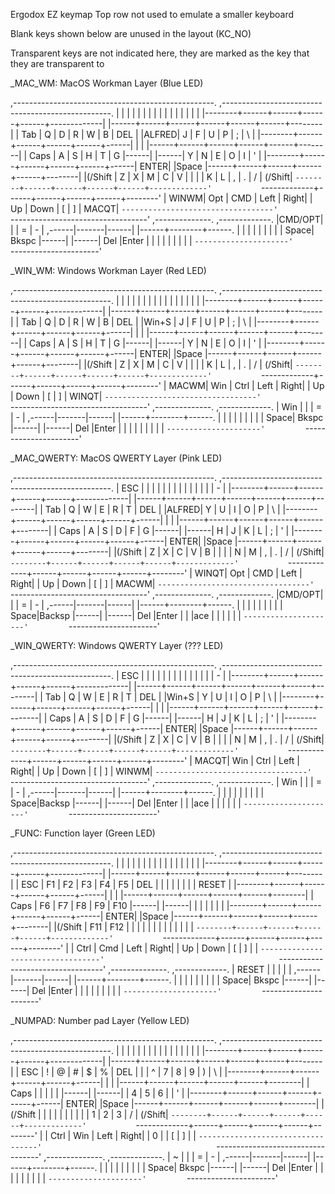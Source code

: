Ergodox EZ keymap
Top row not used to emulate a smaller keyboard

Blank keys shown below are unused in the layout (KC_NO)

Transparent keys are not indicated here, they are marked as the key that they are transparent to

_MAC_WM: MacOS Workman Layer (Blue LED)

,--------------------------------------------------.           ,--------------------------------------------------.
|        |      |      |      |      |      |      |           |      |      |      |      |      |      |        |
|--------+------+------+------+------+-------------|           |------+------+------+------+------+------+--------|
| Tab    |   Q  |   D  |   R  |   W  |   B  | DEL  |           |ALFRED|   J  |   F  |   U  |   P  |   ;  |   \    |
|--------+------+------+------+------+------|      |           |      |------+------+------+------+------+--------|
| Caps   |   A  |   S  |   H  |   T  |   G  |------|           |------|   Y  |   N  |   E  |   O  |   I  |   '    |
|--------+------+------+------+------+------| ENTER|           |Space |------+------+------+------+------+--------|
|(/Shift |   Z  |   X  |   M  |   C  |   V  |      |           |      |   K  |   L  |   ,  |   .  |   /  | (/Shift|
`--------+------+------+------+------+-------------'           `-------------+------+------+------+------+--------'
  | WINWM|  Opt |  CMD | Left | Right|                                       |  Up  | Down |   [  |   ]  | MACQT|
  `----------------------------------'                                       `----------------------------------'
                                     ,--------------.         ,-------------.
                                     |CMD/OPT|      |         |  =   |  -   |
                              ,------|-------|------|         |------+--------+------.
                              |      |       |      |         |      |        |      |
                              | Space| Bkspc |------|         |------|  Del   |Enter |
                              |      |       |      |         |      |        |      |
                              `---------------------'         `----------------------'


_WIN_WM: Windows Workman Layer (Red LED)

,--------------------------------------------------.           ,--------------------------------------------------.
|        |      |      |      |      |      |      |           |      |      |      |      |      |      |        |
|--------+------+------+------+------+-------------|           |------+------+------+------+------+------+--------|
| Tab    |   Q  |   D  |   R  |   W  |   B  | DEL  |           |Win+S |   J  |   F  |   U  |   P  |   ;  |   \    |
|--------+------+------+------+------+------|      |           |      |------+------+------+------+------+--------|
| Caps   |   A  |   S  |   H  |   T  |   G  |------|           |------|   Y  |   N  |   E  |   O  |   I  |   '    |
|--------+------+------+------+------+------| ENTER|           |Space |------+------+------+------+------+--------|
|(/Shift |   Z  |   X  |   M  |   C  |   V  |      |           |      |   K  |   L  |   ,  |   .  |   /  | (/Shift|
`--------+------+------+------+------+-------------'           `-------------+------+------+------+------+--------'
  | MACWM|  Win | Ctrl | Left | Right|                                       |  Up  | Down |   [  |   ]  | WINQT|
  `----------------------------------'                                       `----------------------------------'
                                     ,--------------.         ,-------------.
                                     |  Win  |      |         |  =   |  -   |
                              ,------|-------|------|         |------+--------+------.
                              |      |       |      |         |      |        |      |
                              | Space| Bkspc |------|         |------|  Del   |Enter |
                              |      |       |      |         |      |        |      |
                              `---------------------'         `----------------------'


_MAC_QWERTY: MacOS QWERTY Layer (Pink LED)

,--------------------------------------------------.           ,--------------------------------------------------.
| ESC    |      |      |      |      |      |      |           |      |      |      |      |      |      |   -    |
|--------+------+------+------+------+-------------|           |------+------+------+------+------+------+--------|
| Tab    |   Q  |   W  |   E  |   R  |   T  | DEL  |           |ALFRED|   Y  |   U  |   I  |   O  |   P  |   \    |
|--------+------+------+------+------+------|      |           |      |------+------+------+------+------+--------|
| Caps   |   A  |   S  |   D  |   F  |   G  |------|           |------|   H  |   J  |   K  |   L  |   ;  |   '    |
|--------+------+------+------+------+------| ENTER|           |Space |------+------+------+------+------+--------|
|(/Shift |   Z  |   X  |   C  |   V  |   B  |      |           |      |   N  |   M  |   ,  |   .  |   /  | (/Shift|
`--------+------+------+------+------+-------------'           `-------------+------+------+------+------+--------'
  | WINQT|  Opt |  CMD | Left | Right|                                       |  Up  | Down |   [  |   ]  | MACWM|
  `----------------------------------'                                       `----------------------------------'
                                     ,--------------.         ,-------------.
                                     |CMD/OPT|      |         |  =   |  -   |
                              ,------|-------|------|         |------+--------+------.
                              |      |       |      |         |      |        |      |
                              | Space|Backsp |------|         |------|  Del   |Enter |
                              |      |ace    |      |         |      |        |      |
                              `---------------------'         `----------------------'


_WIN_QWERTY: Windows QWERTY Layer (??? LED)

,--------------------------------------------------.           ,--------------------------------------------------.
| ESC    |      |      |      |      |      |      |           |      |      |      |      |      |      |   -    |
|--------+------+------+------+------+-------------|           |------+------+------+------+------+------+--------|
| Tab    |   Q  |   W  |   E  |   R  |   T  | DEL  |           |Win+S |   Y  |   U  |   I  |   O  |   P  |   \    |
|--------+------+------+------+------+------|      |           |      |------+------+------+------+------+--------|
| Caps   |   A  |   S  |   D  |   F  |   G  |------|           |------|   H  |   J  |   K  |   L  |   ;  |   '    |
|--------+------+------+------+------+------| ENTER|           |Space |------+------+------+------+------+--------|
|(/Shift |   Z  |   X  |   C  |   V  |   B  |      |           |      |   N  |   M  |   ,  |   .  |   /  | (/Shift|
`--------+------+------+------+------+-------------'           `-------------+------+------+------+------+--------'
  | MACQT|  Win | Ctrl | Left | Right|                                       |  Up  | Down |   [  |   ]  | WINWM|
  `----------------------------------'                                       `----------------------------------'
                                     ,--------------.         ,-------------.
                                     |  Win  |      |         |  =   |  -   |
                              ,------|-------|------|         |------+--------+------.
                              |      |       |      |         |      |        |      |
                              | Space|Backsp |------|         |------|  Del   |Enter |
                              |      |ace    |      |         |      |        |      |
                              `---------------------'         `----------------------'


_FUNC: Function layer (Green LED)

,--------------------------------------------------.           ,--------------------------------------------------.
|        |      |      |      |      |      |      |           |      |      |      |      |      |      |        |
|--------+------+------+------+------+-------------|           |------+------+------+------+------+------+--------|
| ESC    |  F1  |  F2  |  F3  |  F4  |  F5  | DEL  |           |      |      |      |      |      |      | RESET  |
|--------+------+------+------+------+------|      |           |      |------+------+------+------+------+--------|
| Caps   |  F6  |  F7  |  F8  |  F9  |  F10 |------|           |------|      |      |      |      |      |        |
|--------+------+------+------+------+------| ENTER|           |Space |------+------+------+------+------+--------|
|(/Shift |  F11 |  F12 |      |      |      |      |           |      |      |      |      |      |      |        |
`--------+------+------+------+------+-------------'           `-------------+------+------+------+------+--------'
  |      |  Ctrl | Cmd | Left | Right|                                       |  Up  | Down |   [  |   ]  |      |
  `----------------------------------'                                       `----------------------------------'
                                     ,--------------.         ,-------------.
                                     | RESET |      |         |      |      |
                              ,------|-------|------|         |------+--------+------.
                              |      |       |      |         |      |        |      |
                              | Space| Bkspc |------|         |------|  Del   |Enter |
                              |      |       |      |         |      |        |      |
                              `---------------------'         `----------------------'


_NUMPAD: Number pad Layer (Yellow LED)

,--------------------------------------------------.           ,--------------------------------------------------.
|        |      |      |      |      |      |      |           |      |      |      |      |      |      |        |
|--------+------+------+------+------+-------------|           |------+------+------+------+------+------+--------|
| ESC    |   !  |  @   |   #  |  $   |   %  | DEL  |           |      |   ^  |   7  |  8   |  9   |   )  |   \    |
|--------+------+------+------+------+------|      |           |      |------+------+------+------+------+--------|
| Caps   |      |      |      |      |      |------|           |------|      |   4  |  5   |  6   |      |   '    |
|--------+------+------+------+------+------| ENTER|           |Space |------+------+------+------+------+--------|
|(/Shift |      |      |      |      |      |      |           |      |      |   1  |  2   |  3   |   /  | (/Shift|
`--------+------+------+------+------+-------------'           `-------------+------+------+------+------+--------'
  |      |  Ctrl | Win | Left | Right|                                       |  0   |      |   [  |   ]  |      |
  `----------------------------------'                                       `----------------------------------'
                                     ,--------------.         ,-------------.
                                     |   ~   |      |         |  =   |  -   |
                              ,------|-------|------|         |------+--------+------.
                              |      |       |      |         |      |        |      |
                              | Space| Bkspc |------|         |------|  Del   |Enter |
                              |      |       |      |         |      |        |      |
                              `---------------------'         `----------------------'
